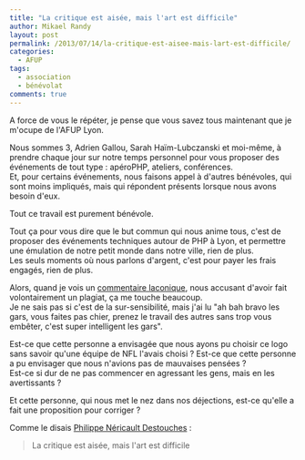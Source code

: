 ```yaml
---
title: "La critique est aisée, mais l'art est difficile"
author: Mikael Randy
layout: post
permalink: /2013/07/14/la-critique-est-aisee-mais-lart-est-difficile/
categories:
  - AFUP
tags:
  - association
  - bénévolat
comments: true
---
```


A force de vous le répéter, je pense que vous savez tous maintenant que je m'ocupe de l'AFUP Lyon.

Nous sommes 3, Adrien Gallou, Sarah Haïm-Lubczanski et moi-même, à prendre chaque jour sur notre temps personnel pour vous proposer des événements de tout type : apéroPHP, ateliers, conférences.  
Et, pour certains événements, nous faisons appel à d'autres bénévoles, qui sont moins impliqués, mais qui répondent présents lorsque nous avons besoin d'eux.

Tout ce travail est purement bénévole.

Tout ça pour vous dire que le but commun qui nous anime tous, c'est de proposer des événements techniques autour de PHP à Lyon, et permettre une émulation de notre petit monde dans notre ville, rien de plus.  
Les seuls moments où nous parlons d'argent, c'est pour payer les frais engagés, rien de plus.

Alors, quand je vois un [commentaire laconique](http://lyon.afup.org/2012/10/31/lafup-lyon-a-son-logo/#comment-2747), nous accusant d'avoir fait volontairement un plagiat, ça me touche beaucoup.  
Je ne sais pas si c'est de la sur-sensibilité, mais j'ai lu "ah bah bravo les gars, vous faites pas chier, prenez le travail des autres sans trop vous embêter, c'est super intelligent les gars".

Est-ce que cette personne a envisagée que nous ayons pu choisir ce logo sans savoir qu'une équipe de NFL l'avais choisi ? Est-ce que cette personne a pu envisager que nous n'avions pas de mauvaises pensées ?  
Est-ce si dur de ne pas commencer en agressant les gens, mais en les avertissants ?

Et cette personne, qui nous met le nez dans nos déjections, est-ce qu'elle a fait une proposition pour corriger ?

Comme le disais [Philippe Néricault Destouches](http://fr.wiktionary.org/wiki/la_critique_est_ais%C3%A9e_mais_l%E2%80%99art_est_difficile) :

> La critique est aisée, mais l'art est difficile
